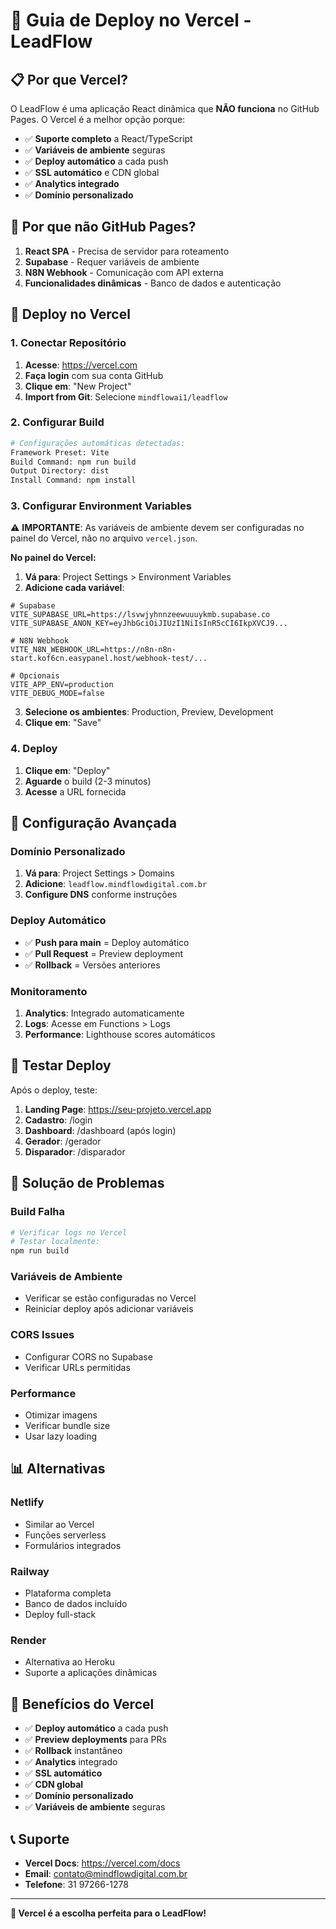 # 🚀 Guia de Deploy no Vercel - LeadFlow

## 📋 Por que Vercel?

O LeadFlow é uma aplicação React dinâmica que **NÃO funciona** no GitHub Pages. O Vercel é a melhor opção porque:

- ✅ **Suporte completo** a React/TypeScript
- ✅ **Variáveis de ambiente** seguras
- ✅ **Deploy automático** a cada push
- ✅ **SSL automático** e CDN global
- ✅ **Analytics integrado**
- ✅ **Domínio personalizado**

## 🚫 Por que não GitHub Pages?

1. **React SPA** - Precisa de servidor para roteamento
2. **Supabase** - Requer variáveis de ambiente
3. **N8N Webhook** - Comunicação com API externa
4. **Funcionalidades dinâmicas** - Banco de dados e autenticação

## 🚀 Deploy no Vercel

### **1. Conectar Repositório**

1. **Acesse**: https://vercel.com
2. **Faça login** com sua conta GitHub
3. **Clique em**: "New Project"
4. **Import from Git**: Selecione `mindflowai1/leadflow`

### **2. Configurar Build**

```bash
# Configurações automáticas detectadas:
Framework Preset: Vite
Build Command: npm run build
Output Directory: dist
Install Command: npm install
```

### **3. Configurar Environment Variables**

⚠️ **IMPORTANTE**: As variáveis de ambiente devem ser configuradas no painel do Vercel, não no arquivo `vercel.json`.

**No painel do Vercel:**

1. **Vá para**: Project Settings > Environment Variables
2. **Adicione cada variável**:

```env
# Supabase
VITE_SUPABASE_URL=https://lsvwjyhnnzeewuuuykmb.supabase.co
VITE_SUPABASE_ANON_KEY=eyJhbGciOiJIUzI1NiIsInR5cCI6IkpXVCJ9...

# N8N Webhook
VITE_N8N_WEBHOOK_URL=https://n8n-n8n-start.kof6cn.easypanel.host/webhook-test/...

# Opcionais
VITE_APP_ENV=production
VITE_DEBUG_MODE=false
```

3. **Selecione os ambientes**: Production, Preview, Development
4. **Clique em**: "Save"

### **4. Deploy**

1. **Clique em**: "Deploy"
2. **Aguarde** o build (2-3 minutos)
3. **Acesse** a URL fornecida

## 🔧 Configuração Avançada

### **Domínio Personalizado**

1. **Vá para**: Project Settings > Domains
2. **Adicione**: `leadflow.mindflowdigital.com.br`
3. **Configure DNS** conforme instruções

### **Deploy Automático**

- ✅ **Push para main** = Deploy automático
- ✅ **Pull Request** = Preview deployment
- ✅ **Rollback** = Versões anteriores

### **Monitoramento**

1. **Analytics**: Integrado automaticamente
2. **Logs**: Acesse em Functions > Logs
3. **Performance**: Lighthouse scores automáticos

## 🧪 Testar Deploy

Após o deploy, teste:

1. **Landing Page**: https://seu-projeto.vercel.app
2. **Cadastro**: /login
3. **Dashboard**: /dashboard (após login)
4. **Gerador**: /gerador
5. **Disparador**: /disparador

## 🚨 Solução de Problemas

### **Build Falha**
```bash
# Verificar logs no Vercel
# Testar localmente:
npm run build
```

### **Variáveis de Ambiente**
- Verificar se estão configuradas no Vercel
- Reiniciar deploy após adicionar variáveis

### **CORS Issues**
- Configurar CORS no Supabase
- Verificar URLs permitidas

### **Performance**
- Otimizar imagens
- Verificar bundle size
- Usar lazy loading

## 📊 Alternativas

### **Netlify**
- Similar ao Vercel
- Funções serverless
- Formulários integrados

### **Railway**
- Plataforma completa
- Banco de dados incluído
- Deploy full-stack

### **Render**
- Alternativa ao Heroku
- Suporte a aplicações dinâmicas

## 🎉 Benefícios do Vercel

- ✅ **Deploy automático** a cada push
- ✅ **Preview deployments** para PRs
- ✅ **Rollback** instantâneo
- ✅ **Analytics** integrado
- ✅ **SSL automático**
- ✅ **CDN global**
- ✅ **Domínio personalizado**
- ✅ **Variáveis de ambiente** seguras

## 📞 Suporte

- **Vercel Docs**: https://vercel.com/docs
- **Email**: contato@mindflowdigital.com.br
- **Telefone**: 31 97266-1278

---

**🚀 Vercel é a escolha perfeita para o LeadFlow!** 